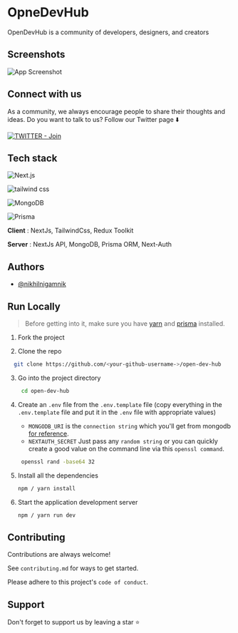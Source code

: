 
# OpneDevHub

OpenDevHub is a community of developers, designers, and creators


## Screenshots

![App Screenshot](https://res.cloudinary.com/dtmp7op6k/image/upload/v1710742127/Screenshot_2024-03-18_113553_hxqjwu.png)


## Connect with us

As a community, we always encourage people to share their thoughts and ideas. Do you want to talk to us? Follow our Twitter page ⬇️

[![TWITTER - Join](https://img.shields.io/badge/TWITTER-Follow-f3f6f4?style=for-the-badge&logo=twitter&logoColor=white)](https://twitter.com/nikhil_nigamnik)

## Tech stack

![Next.js](https://img.shields.io/badge/Next.js-f3f6f4?style=for-the-badge&logo=next.js&logoColor=black)

![tailwind css](https://img.shields.io/badge/tailwind_css-f3f6f4?style=for-the-badge&logo=tailwindcss&logoColor=black)

![MongoDB](https://img.shields.io/badge/MongoDB-f3f6f4?style=for-the-badge&logo=mongodb&logoColor=black)

![Prisma](https://img.shields.io/badge/Prisma-f3f6f4?style=for-the-badge&logo=prisma&logoColor=black)

**Client** : NextJs, TailwindCss, Redux Toolkit

**Server** : NextJs API, MongoDB, Prisma ORM, Next-Auth



## Authors

- [@nikhilnigamnik](https://www.github.com/nikhilnigamnik)


## Run Locally

> Before getting into it, make sure you have [yarn](https://yarnpkg.com/) and [prisma](https://prisma.io) installed.

1. Fork the project

2. Clone the repo

```bash
  git clone https://github.com/<your-github-username->/open-dev-hub
```

3. Go into the project directory
   ```sh
    cd open-dev-hub
   ```
4. Create an `.env` file from the `.env.template` file (copy everything in the `.env.template` file and put it in the `.env` file with appropriate values)

   - `MONGODB_URI` is the `connection string` which you'll get from mongodb [for reference](https://www.mongodb.com/docs/manual/reference/connection-string/).
   - `NEXTAUTH_SECRET` Just pass any `random string` or you can quickly create a good value on the command line via this `openssl command`.
     <br>

   ```sh
    openssl rand -base64 32
   ```

5. Install all the dependencies
   ```sh
   npm / yarn install
   ```
8. Start the application development server
   ```sh
   npm / yarn run dev
   ```
## Contributing

Contributions are always welcome!

See `contributing.md` for ways to get started.

Please adhere to this project's `code of conduct`.


## Support

Don't forget to support us by leaving a star ⭐
